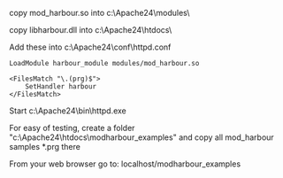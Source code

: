 copy mod_harbour.so into c:\Apache24\modules\

copy libharbour.dll into c:\Apache24\htdocs\

Add these into c:\Apache24\conf\httpd.conf

```
LoadModule harbour_module modules/mod_harbour.so

<FilesMatch "\.(prg)$">
    SetHandler harbour
</FilesMatch>
```

Start c:\Apache24\bin\httpd.exe

For easy of testing, create a folder "c:\Apache24\htdocs\modharbour_examples\" and copy all mod_harbour samples *.prg there

From your web browser go to: localhost/modharbour_examples
